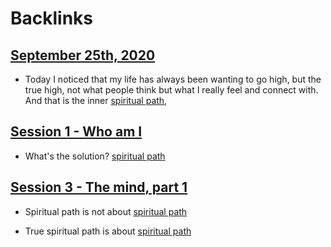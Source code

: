 
# Backlinks
## [September 25th, 2020](<September 25th, 2020.md>)
- Today I noticed that my life has always been wanting to go high, but the true high, not what people think but what I really feel and connect with. And that is the inner [spiritual path](<spiritual path.md>),

## [Session 1 - Who am I](<Session 1 - Who am I.md>)
- What's the solution? [spiritual path](<spiritual path.md>)

## [Session 3 - The mind, part 1](<Session 3 - The mind, part 1.md>)
- Spiritual path is not about [spiritual path](<spiritual path.md>)

- True spiritual path is about [spiritual path](<spiritual path.md>)

